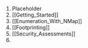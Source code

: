 1. Placeholder
2. [[Getting_Started]]
3. [[Enumeration_With_NMap]]
4. [[Footprinting]]
5. [[Security_Assessments]]
6. 